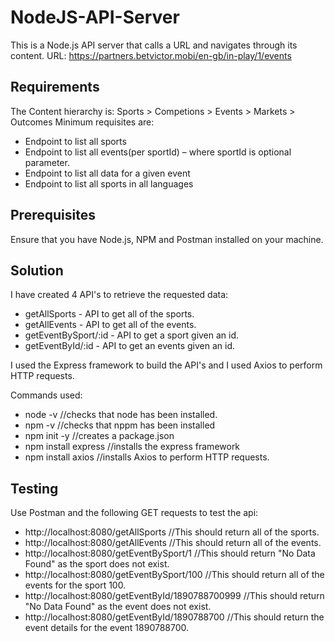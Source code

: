 # NodeJS-API-Server
This is a Node.js API server that calls a URL and navigates through its content.
URL: https://partners.betvictor.mobi/en-gb/in-play/1/events

## Requirements ##

The Content hierarchy is: Sports &gt; Competions &gt; Events &gt; Markets &gt; Outcomes
Minimum requisites are:
- Endpoint to list all sports
- Endpoint to list all events(per sportId) – where sportId is optional parameter.
- Endpoint to list all data for a given event
- Endpoint to list all sports in all languages

## Prerequisites ##
Ensure that you have Node.js, NPM and Postman installed on your machine.

## Solution ##

I have created 4 API's to retrieve the requested data:

- getAllSports - API to get all of the sports.
- getAllEvents - API to get all of the events.
- getEventBySport/:id - API to get a sport given an id.
- getEventById/:id - API to get an events given an id.

I used the Express framework to build the API's and I used Axios to perform HTTP requests.

Commands used:

- node -v //checks that node has been installed. 
- npm -v //checks that nppm has been installed
- npm init -y //creates a package.json
- npm install express //installs the express framework
- npm install axios //installs Axios to perform HTTP requests. 

## Testing ##

Use Postman and the following GET requests to test the api:

- http://localhost:8080/getAllSports //This should return all of the sports.
- http://localhost:8080/getAllEvents //This should return all of the events.
- http://localhost:8080/getEventBySport/1 //This should return "No Data Found" as the sport does not exist.
- http://localhost:8080/getEventBySport/100 //This should return all of the events for the sport 100.
- http://localhost:8080/getEventById/1890788700999 //This should return "No Data Found" as the event does not exist.
- http://localhost:8080/getEventById/1890788700 //This should return the event details for the event 1890788700.
